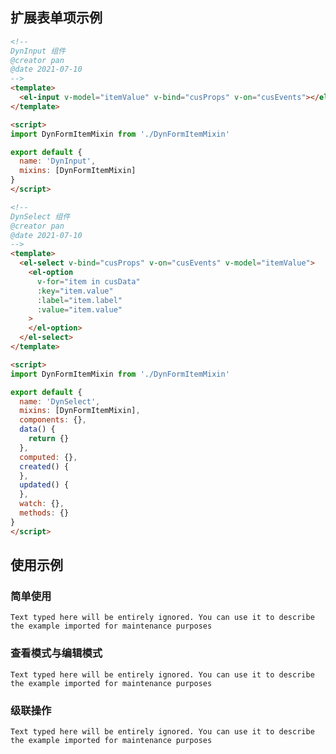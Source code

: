 ## 扩展表单项示例

```html
<!--
DynInput 组件
@creator pan
@date 2021-07-10
-->
<template>
  <el-input v-model="itemValue" v-bind="cusProps" v-on="cusEvents"></el-input>
</template>

<script>
import DynFormItemMixin from './DynFormItemMixin'

export default {
  name: 'DynInput',
  mixins: [DynFormItemMixin]
}
</script>
```

```html
<!--
DynSelect 组件
@creator pan
@date 2021-07-10
-->
<template>
  <el-select v-bind="cusProps" v-on="cusEvents" v-model="itemValue">
    <el-option
      v-for="item in cusData"
      :key="item.value"
      :label="item.label"
      :value="item.value"
    >
    </el-option>
  </el-select>
</template>

<script>
import DynFormItemMixin from './DynFormItemMixin'

export default {
  name: 'DynSelect',
  mixins: [DynFormItemMixin],
  components: {},
  data() {
    return {}
  },
  computed: {},
  created() {
  },
  updated() {
  },
  watch: {},
  methods: {}
}
</script>
```
## 使用示例

### 简单使用

```[import](../examples/views/BasicDemo.vue)
Text typed here will be entirely ignored. You can use it to describe the example imported for maintenance purposes
```

### 查看模式与编辑模式

```[import](../examples/views/WatchModelDemo.vue)
Text typed here will be entirely ignored. You can use it to describe the example imported for maintenance purposes
```

### 级联操作

```[import](../examples/views/CascadeOperateDemo.vue)
Text typed here will be entirely ignored. You can use it to describe the example imported for maintenance purposes
```
